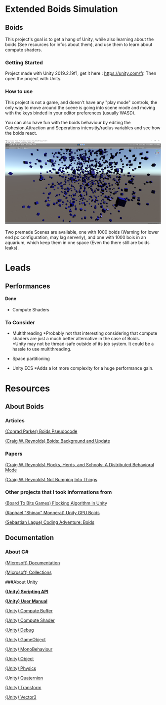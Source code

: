 # Extended Boids Simulation

## Boids

This project's goal is to get a hang of Unity, while also learning about the boids (See resources for infos about them), and use them to learn about compute shaders.

### Getting Started

Project made with Unity 2019.2.19f1, get it here : https://unity.com/fr.
Then open the project with Unity.

### How to use

This project is not a game, and doesn't have any "play mode" controls, the only way to move around the scene is going into scene mode
 and moving with the keys binded in your editor preferences (usually WASD).

You can also have fun with the boids behaviour by editing the Cohesion,Attraction and Seperations intensitiy/radius variables and see how the boids react.

![Image Du Jeu](https://github.com/Clemyxy/boids-simulation/blob/master/BoidsScreen.png)

Two premade Scenes are available, one with 1000 boids (Warning for lower end pc configuration, may lag serverly),
and one with 1000 bois in an aquarium, which keep them in one space (Even tho there still are boids leaks).
# Leads

## Performances

#### Done

- Compute Shaders

### To Consider

* Multithreading
  *Probably not that interesting considering that compute shaders are just a much better alternative in the case of Boids.   
  *Unity may not be thread-safe outside of its job system. It could be a hassle to use multithreading.

* Space partitioning

* Unity ECS
  *Adds a lot more complexity for a huge performance gain.

# Resources

## About Boids

### Articles

[(Conrad Parker) Boids Pseudocode](http://www.kfish.org/~conrad/boids/pseudocode.html)

[(Craig W. Reynolds) Boids: Background and Update](http://www.red3d.com/cwr/boids/)

### Papers

[(Craig W. Reynolds) Flocks, Herds, and Schools: A Distributed Behavioral Mode](http://www.cs.toronto.edu/~dt/siggraph97-course/cwr87/)

[(Craig W. Reynolds) Not Bumping Into Things](http://www.red3d.com/cwr/nobump/nobump.html)

### Other projects that I took informations from

[(Board To Bits Games) Flocking Algorithm in Unity](https://www.youtube.com/playlist?list=PL5KbKbJ6Gf99UlyIqzV1UpOzseyRn5H1d)

[(Raphael "Shinao" Monnerat) Unity GPU Boids](https://github.com/Shinao/Unity-GPU-Boids)

[(Sebastian Lague) Coding Adventure: Boids](https://www.youtube.com/watch?v=bqtqltqcQhw)

## Documentation

### About C#

[(Microsoft) Documentation](https://docs.microsoft.com/en-us/dotnet/csharp/)

[(Microsoft) Collections](https://docs.microsoft.com/en-us/dotnet/csharp/programming-guide/concepts/collections)


###About Unity


**[(Unity) Scripting API](https://docs.unity3d.com/2019.2/Documentation/ScriptReference/index.html)**

**[(Unity) User Manual](https://docs.unity3d.com/2019.2/Documentation/Manual/index.html)**

[(Unity) Compute Buffer](https://docs.unity3d.com/2019.2/Documentation/ScriptReference/ComputeBuffer.html)

[(Unity) Compute Shader](https://docs.unity3d.com/2019.2/Documentation/ScriptReference/ComputeShader.html)

[(Unity) Debug](https://docs.unity3d.com/ScriptReference/Debug.html)

[(Unity) GameObject](https://docs.unity3d.com/ScriptReference/GameObject.html)

[(Unity) MonoBehaviour](https://docs.unity3d.com/ScriptReference/MonoBehaviour.html)

[(Unity) Object](https://docs.unity3d.com/ScriptReference/Object.html)

[(Unity) Physics](https://docs.unity3d.com/ScriptReference/Physics.html)

[(Unity) Quaternion](https://docs.unity3d.com/ScriptReference/Quaternion.html)

[(Unity) Transform](https://docs.unity3d.com/ScriptReference/Transform.html)

[(Unity) Vector3](https://docs.unity3d.com/ScriptReference/Vector3.html)

